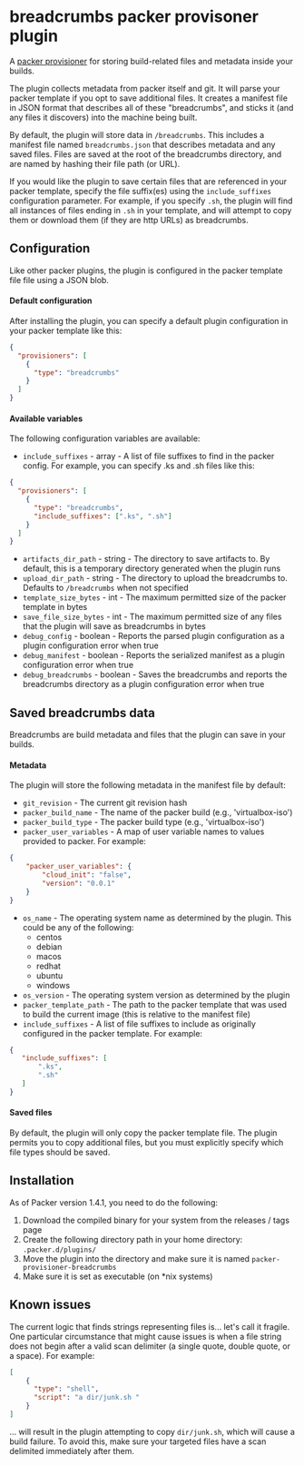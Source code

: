 # breadcrumbs packer provisoner plugin
A [packer provisioner](https://packer.io/docs/provisioners/index.html) for
storing build-related files and metadata inside your builds.

The plugin collects metadata from packer itself and git. It will parse your
packer template if you opt to save additional files. It creates a manifest
file in JSON format that describes all of these "breadcrumbs", and sticks it
(and any files it discovers) into the machine being built.

By default, the plugin will store data in `/breadcrumbs`. This includes a
manifest file named `breadcrumbs.json` that describes metadata and any saved
files. Files are saved at the root of the breadcrumbs directory, and are named
by hashing their file path (or URL).

If you would like the plugin to save certain files that are referenced in your
packer template, specify the file suffix(es) using the `include_suffixes`
configuration parameter. For example, if you specify `.sh`, the plugin will
find all instances of files ending in `.sh` in your template, and will attempt
to copy them or download them (if they are http URLs) as breadcrumbs.

## Configuration
Like other packer plugins, the plugin is configured in the packer template file
file using a JSON blob.

#### Default configuration
After installing the plugin, you can specify a default plugin configuration in
your packer template like this:
```json
{
  "provisioners": [
    {
      "type": "breadcrumbs"
    }
  ]
}
```

#### Available variables
The following configuration variables are available:

- `include_suffixes` - array - A list of file suffixes to find in the packer
config. For example, you can specify .ks and .sh files like this:
```json
{
  "provisioners": [
    {
      "type": "breadcrumbs",
      "include_suffixes": [".ks", ".sh"]
    }
  ]
}
```
- `artifacts_dir_path` - string - The directory to save artifacts to. By
default, this is a temporary directory generated when the plugin runs
- `upload_dir_path` - string - The directory to upload the breadcrumbs to.
Defaults to `/breadcrumbs` when not specified
- `template_size_bytes` - int - The maximum permitted size of the packer
template in bytes
- `save_file_size_bytes` - int - The maximum permitted size of any files that
the plugin will save as breadcrumbs in bytes
- `debug_config` - boolean - Reports the parsed plugin configuration as
a plugin configuration error when true
- `debug_manifest` - boolean - Reports the serialized manifest as a plugin
configuration error when true
- `debug_breadcrumbs` - boolean - Saves the breadcrumbs and reports the
breadcrumbs directory as a plugin configuration error when true

## Saved breadcrumbs data
Breadcrumbs are build metadata and files that the plugin can save in
your builds.

#### Metadata
The plugin will store the following metadata in the manifest file by default:

- `git_revision` - The current git revision hash
- `packer_build_name` - The name of the packer build (e.g., 'virtualbox-iso')
- `packer_build_type` - The packer build type (e.g., 'virtualbox-iso')
- `packer_user_variables` - A map of user variable names to values provided to
packer. For example:
```json
{
    "packer_user_variables": {
        "cloud_init": "false",
        "version": "0.0.1"
    }
}
```
- `os_name` - The operating system name as determined by the plugin. This
could be any of the following:
    - centos
    - debian
    - macos
    - redhat
    - ubuntu
    - windows
- `os_version` - The operating system version as determined by the plugin
- `packer_template_path` - The path to the packer template that was used to
build the current image (this is relative to the manifest file)
- `include_suffixes` - A list of file suffixes to include as originally
configured in the packer template. For example:
```json
{
   "include_suffixes": [
       ".ks",
       ".sh"
   ]
}
```

#### Saved files
By default, the plugin will only copy the packer template file. The plugin
permits you to copy additional files, but you must explicitly specify which
file types should be saved.

## Installation
As of Packer version 1.4.1, you need to do the following:

1. Download the compiled binary for your system from the releases / tags page
2. Create the following directory path in your home directory:
`.packer.d/plugins/`
3. Move the plugin into the directory and make sure it is named
`packer-provisioner-breadcrumbs`
4. Make sure it is set as executable (on *nix systems)

## Known issues
The current logic that finds strings representing files is... let's call it
fragile. One particular circumstance that might cause issues is when a file
string does not begin after a valid scan delimiter (a single quote, double
quote, or a space). For example:
```json
[
    {
      "type": "shell",
      "script": "a dir/junk.sh "
    }
]
``` 

... will result in the plugin attempting to copy `dir/junk.sh`, which will
cause a build failure. To avoid this, make sure your targeted files have a
scan delimited immediately after them.
